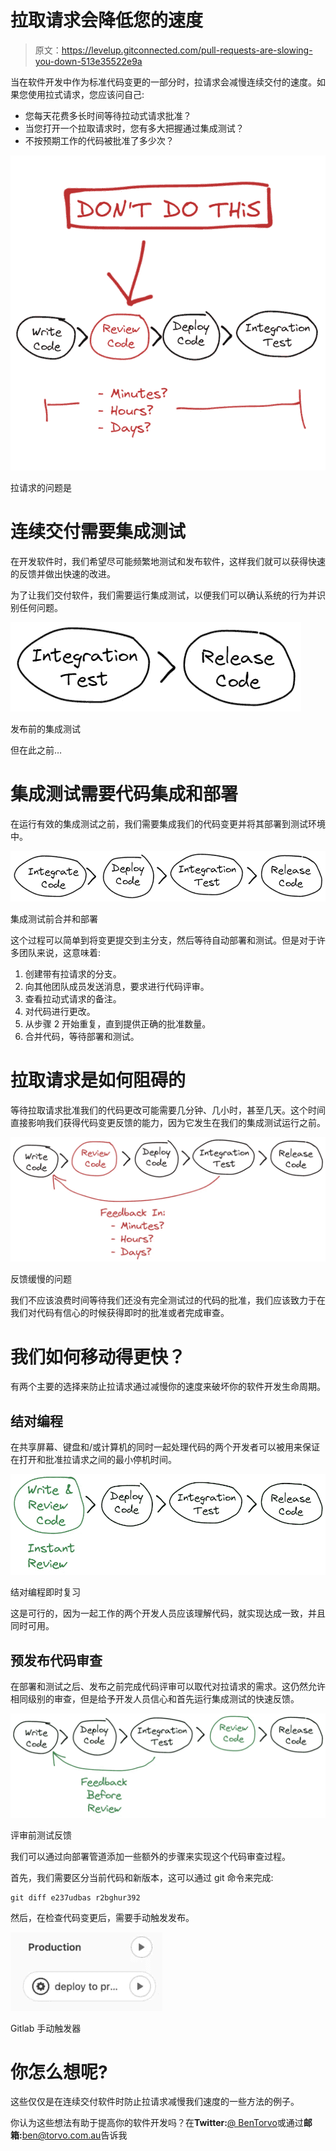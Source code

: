 # 拉取请求会降低您的速度

> 原文：<https://levelup.gitconnected.com/pull-requests-are-slowing-you-down-513e35522e9a>

当在软件开发中作为标准代码变更的一部分时，拉请求会减慢连续交付的速度。如果您使用拉式请求，您应该问自己:

*   您每天花费多长时间等待拉动式请求批准？
*   当您打开一个拉取请求时，您有多大把握通过集成测试？
*   不按预期工作的代码被批准了多少次？

![](img/24c58802745db07bd23131ab14b07246.png)

拉请求的问题是

# 连续交付需要集成测试

在开发软件时，我们希望尽可能频繁地测试和发布软件，这样我们就可以获得快速的反馈并做出快速的改进。

为了让我们交付软件，我们需要运行集成测试，以便我们可以确认系统的行为并识别任何问题。

![](img/2022eab4ad67c79051f0bd23f804fa11.png)

发布前的集成测试

但在此之前…

# 集成测试需要代码集成和部署

在运行有效的集成测试之前，我们需要集成我们的代码变更并将其部署到测试环境中。

![](img/8a5c7f5ec7eee19105fee4a28044c2ec.png)

集成测试前合并和部署

这个过程可以简单到将变更提交到主分支，然后等待自动部署和测试。但是对于许多团队来说，这意味着:

1.  创建带有拉请求的分支。
2.  向其他团队成员发送消息，要求进行代码评审。
3.  查看拉动式请求的备注。
4.  对代码进行更改。
5.  从步骤 2 开始重复，直到提供正确的批准数量。
6.  合并代码，等待部署和测试。

# 拉取请求是如何阻碍的

等待拉取请求批准我们的代码更改可能需要几分钟、几小时，甚至几天。这个时间直接影响我们获得代码变更反馈的能力，因为它发生在我们的集成测试运行之前。

![](img/0e6c0c8421ea6e8f98731ecf1a649302.png)

反馈缓慢的问题

我们不应该浪费时间等待我们还没有完全测试过的代码的批准，我们应该致力于在我们对代码有信心的时候获得即时的批准或者完成审查。

# 我们如何移动得更快？

有两个主要的选择来防止拉请求通过减慢你的速度来破坏你的软件开发生命周期。

## 结对编程

在共享屏幕、键盘和/或计算机的同时一起处理代码的两个开发者可以被用来保证在打开和批准拉请求之间的最小停机时间。

![](img/87b6bdccd92628b763472f8fd64bc025.png)

结对编程即时复习

这是可行的，因为一起工作的两个开发人员应该理解代码，就实现达成一致，并且同时可用。

## 预发布代码审查

在部署和测试之后、发布之前完成代码评审可以取代对拉请求的需求。这仍然允许相同级别的审查，但是给予开发人员信心和首先运行集成测试的快速反馈。

![](img/b55960beca9cede26c77bb5a08f5eda0.png)

评审前测试反馈

我们可以通过向部署管道添加一些额外的步骤来实现这个代码审查过程。

首先，我们需要区分当前代码和新版本，这可以通过 git 命令来完成:

```
git diff e237udbas r2bghur392
```

然后，在检查代码变更后，需要手动触发发布。

![](img/c6c6bd184e5ebcfa8a1613f4d9e9fb1c.png)

Gitlab 手动触发器

# 你怎么想呢?

这些仅仅是在连续交付软件时防止拉请求减慢我们速度的一些方法的例子。

你认为这些想法有助于提高你的软件开发吗？在**Twitter:**[@ BenTorvo](https://twitter.com/BenTorvo)或通过**邮箱:**[ben@torvo.com.au](http://torvo.com.au/)告诉我